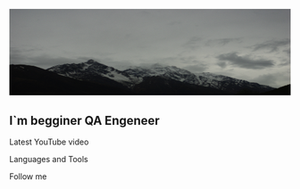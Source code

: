 ![Header](https://github.com/ESMaggis/ESMaggis/blob/main/assets/IMGP7016-fotor-20240409151622.png)

## I`m begginer QA Engeneer

Latest YouTube video

Languages and Tools

Follow me
